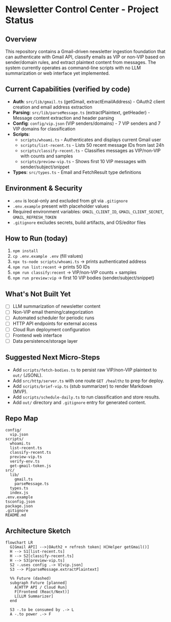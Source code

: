 # Newsletter Control Center - Project Status

## Overview

This repository contains a Gmail-driven newsletter ingestion foundation that can authenticate with Gmail API, classify emails as VIP or non-VIP based on sender/domain rules, and extract plaintext content from messages. The system currently operates as command-line scripts with no LLM summarization or web interface yet implemented.

## Current Capabilities (verified by code)

- **Auth**: `src/lib/gmail.ts` (getGmail, extractEmailAddress) - OAuth2 client creation and email address extraction
- **Parsing**: `src/lib/parseMessage.ts` (extractPlaintext, getHeader) - Message content extraction and header parsing
- **Config**: `config/vip.json` (VIP senders/domains) - 7 VIP senders and 7 VIP domains for classification
- **Scripts**: 
  - `scripts/whoami.ts` - Authenticates and displays current Gmail user
  - `scripts/list-recent.ts` - Lists 50 recent message IDs from last 24h
  - `scripts/classify-recent.ts` - Classifies messages as VIP/non-VIP with counts and samples
  - `scripts/preview-vip.ts` - Shows first 10 VIP messages with sender/subject/snippet
- **Types**: `src/types.ts` - Email and FetchResult type definitions

## Environment & Security

- `.env` is local-only and excluded from git via `.gitignore`
- `.env.example` present with placeholder values
- Required environment variables: `GMAIL_CLIENT_ID`, `GMAIL_CLIENT_SECRET`, `GMAIL_REFRESH_TOKEN`
- `.gitignore` excludes secrets, build artifacts, and OS/editor files

## How to Run (today)

1. `npm install`
2. `cp .env.example .env` (fill values)
3. `npx ts-node scripts/whoami.ts` → prints authenticated address
4. `npm run list:recent` → prints 50 IDs
5. `npm run classify:recent` → VIP/non-VIP counts + samples
6. `npm run preview:vip` → first 10 VIP bodies (sender/subject/snippet)

## What's Not Built Yet

- [ ] LLM summarization of newsletter content
- [ ] Non-VIP email theming/categorization
- [ ] Automated scheduler for periodic runs
- [ ] HTTP API endpoints for external access
- [ ] Cloud Run deployment configuration
- [ ] Frontend web interface
- [ ] Data persistence/storage layer

## Suggested Next Micro-Steps

- Add `scripts/fetch-bodies.ts` to persist raw VIP/non-VIP plaintext to `out/` (JSONL).
- Add `src/http/server.ts` with one route `GET /healthz` to prep for deploy.
- Add `scripts/brief-vip.ts` (stub summarizer) to render Markdown (MVP).
- Add `scripts/schedule-daily.ts` to run classification and store results.
- Add `out/` directory and `.gitignore` entry for generated content.

## Repo Map

```
config/
  vip.json
scripts/
  whoami.ts
  list-recent.ts
  classify-recent.ts
  preview-vip.ts
  verify-env.ts
  get-gmail-token.js
src/
  lib/
    gmail.ts
    parseMessage.ts
  types.ts
  index.js
.env.example
tsconfig.json
package.json
.gitignore
README.md
```

## Architecture Sketch

```mermaid
flowchart LR
  G[Gmail API] -->|OAuth2 + refresh token| H[Helper getGmail()]
  H --> S1[list-recent.ts]
  H --> S2[classify-recent.ts]
  H --> S3[preview-vip.ts]
  S2 -.uses config .-> V[vip.json]
  S3 --> P[parseMessage.extractPlaintext]
  
  %% Future (dashed)
  subgraph Future [planned]
    A[HTTP API / Cloud Run]
    F[Frontend (React/Next)]
    L[LLM Summarizer]
  end
  
  S3 -.to be consumed by .-> L
  A -.to power .-> F
```
